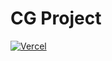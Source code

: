 # CG Project

[![Vercel](https://therealsujitk-vercel-badge.vercel.app/?app=cg-project)](https://cg-project.vercel.app/)
